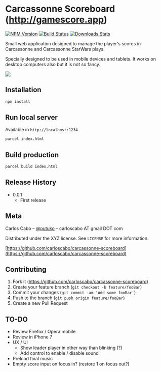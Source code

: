 # Carcassonne Scoreboard (http://gamescore.app)

[![NPM Version][npm-image]][npm-url]
[![Build Status][travis-image]][travis-url]
[![Downloads Stats][npm-downloads]][npm-url]

Small web application designed to manage the player's scores in Carcassonne and Carcassonne StarWars plays.

Specially designed to be used in mobile devices and tablets. It works on desktop computers also but it is not so fancy.

![](https://repository-images.githubusercontent.com/225129639/ab351100-3704-11ea-992c-7ea7cecf24d5)

## Installation

```sh
npm install
```

## Run local server

Available in `http://localhost:1234`

```sh
parcel index.html
```

## Build production

```sh
parcel build index.html
```

## Release History

* 0.0.1
    * First release

## Meta

Carlos Cabo – [@putuko](https://twitter.com/putuko) – carloscabo AT gmail DOT com

Distributed under the XYZ license. See ``LICENSE`` for more information.

[https://github.com/carloscabo/carcassonne-scoreboard](https://github.com/carloscabo/carcassonne-scoreboard)

## Contributing

1. Fork it (https://github.com/carloscabo/carcassonne-scoreboard)
2. Create your feature branch (`git checkout -b feature/fooBar`)
3. Commit your changes (`git commit -am 'Add some fooBar'`)
4. Push to the branch (`git push origin feature/fooBar`)
5. Create a new Pull Request

<!-- Markdown link & img dfn's -->
[npm-image]: https://img.shields.io/npm/v/datadog-metrics.svg?style=flat-square
[npm-url]: https://npmjs.org/package/datadog-metrics
[npm-downloads]: https://img.shields.io/npm/dm/datadog-metrics.svg?style=flat-square
[travis-image]: https://img.shields.io/travis/dbader/node-datadog-metrics/master.svg?style=flat-square
[travis-url]: https://travis-ci.org/dbader/node-datadog-metrics
[wiki]: https://github.com/yourname/yourproject/wiki

## TO-DO
- Review Firefox / Opera mobile
- Review in iPhone 7
- UX / UI
  - Show leader player in other way than blinking (?)
  - Add control to enable / disable sound
- Preload final music
- Empty score input on focus in? (restore 1 on focus out?)

